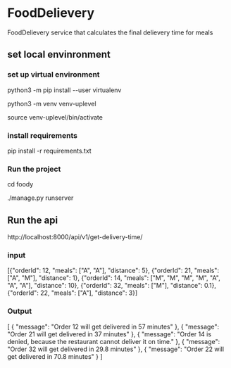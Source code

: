 # FoodDelievery
FoodDelievery service that calculates the final delievery time for meals

## set local envinronment

### set up virtual environment
python3 -m pip install --user virtualenv

python3 -m venv venv-uplevel

source venv-uplevel/bin/activate

### install requirements
pip install -r requirements.txt

### Run the project
cd foody

./manage.py runserver

## Run the api
http://localhost:8000/api/v1/get-delivery-time/

### input

[{"orderId": 12, "meals": ["A", "A"], "distance": 5},
{"orderId": 21, "meals": ["A", "M"], "distance": 1},
{"orderId": 14, "meals": ["M", "M", "M", "M", "A", "A", "A"], "distance": 10},
{"orderId": 32, "meals": ["M"], "distance": 0.1},
{"orderId": 22, "meals": ["A"], "distance": 3}]

### Output
[
    {
        "message": "Order 12 will get delivered in 57 minutes"
    },
    {
        "message": "Order 21 will get delivered in 37 minutes"
    },
    {
        "message": "Order 14 is denied, because the restaurant cannot deliver it on time."
    },
    {
        "message": "Order 32 will get delivered in 29.8 minutes"
    },
    {
        "message": "Order 22 will get delivered in 70.8 minutes"
    }
]
